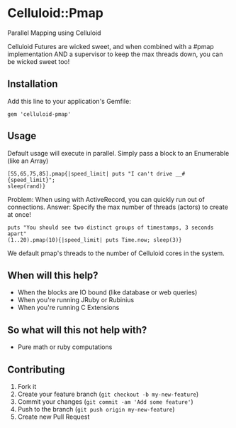# Celluloid::Pmap

Parallel Mapping using Celluloid

Celluloid Futures are wicked sweet, and when combined with a #pmap
implementation AND a supervisor to keep the max threads down, you can be wicked
sweet too!

## Installation

Add this line to your application's Gemfile:

    gem 'celluloid-pmap'

## Usage

Default usage will execute in parallel. Simply pass a block to an Enumerable
(like an Array)

```
[55,65,75,85].pmap{|speed_limit| puts "I can't drive __#{speed_limit}";
sleep(rand)}
```

Problem: When using with ActiveRecord, you can quickly run out of connections. 
Answer: Specify the max number of threads (actors) to create at once!

```
puts "You should see two distinct groups of timestamps, 3 seconds apart"
(1..20).pmap(10){|speed_limit| puts Time.now; sleep(3)}
```

We default pmap's threads to the number of Celluloid cores in the system.

## When will this help?

* When the blocks are IO bound (like database or web queries)
* When you're running JRuby or Rubinius
* When you're running C Extensions

## So what will this not help with?

* Pure math or ruby computations

## Contributing

1. Fork it
2. Create your feature branch (`git checkout -b my-new-feature`)
3. Commit your changes (`git commit -am 'Add some feature'`)
4. Push to the branch (`git push origin my-new-feature`)
5. Create new Pull Request
